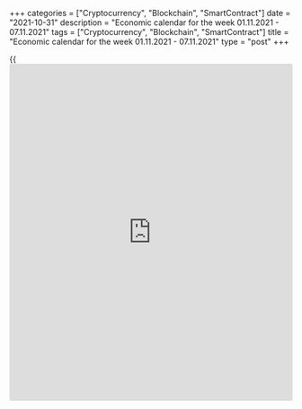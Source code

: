 +++
categories = ["Cryptocurrency", "Blockchain", "SmartContract"]
date = "2021-10-31"
description = "Economic calendar for the week 01.11.2021 - 07.11.2021"
tags = ["Cryptocurrency", "Blockchain", "SmartContract"]
title = "Economic calendar for the week 01.11.2021 - 07.11.2021"
type = "post"
+++

{{<iframe id="large-banner" src="https://www.bounty.group/#slide=7.0" width="100%" height="600" scrolling="no" style="border: 0px solid rgb(216, 221, 230); border-radius: 3px;">}}

2021-10-31

2021-10-31

Economic [calendar](https://www.fintechee.com/web-trader/) for the week 01.11.2021 – 07.11.2021Jana Kane

##  **Review of the main events of the Forex economic [calendar](https://www.fintechee.com/web-trader/) for the
next trading week (01.11.2021 – 07.11.2021)**

The dollar rose last week, but ended October in negative territory.
Investors are assessing the prospects for the Fed's monetary [policy](https://www.fintechee.com/policy/)
after US central bank leaders are expected to begin winding down
stimulus policies at a November 2-3 meeting, starting by cutting back on
purchases in the bond market.

The Fed has maintained its key rate at 0.25% since March 2020,
purchasing at least $120 billion in government bonds and mortgage bonds
every month since June 2020.

Nevertheless, the opinions of market participants regarding the short-
term prospects of the dollar after the Fed meeting were divided. About
half of them believe that the Fed's decision to start curtailing
stimulus will not greatly affect the dynamics of the dollar. At the same
time, unexpected and more radical statements on the part of the Fed are
possible.

If tough signals follow, it will lead to the closure of a significant
part of the short positions in the dollar and to its further
strengthening. The tougher the statements made by the Fed leaders at the
end of the November meeting, the more the dollar will strengthen.

At the same time, optimism prevails on global stock exchanges,
associated with expectations of a further recovery in the global
economy, both against the backdrop of the unfolding vaccination against
coronavirus in Europe and North America, and the overly soft [policy](https://www.fintechee.com/policy/) of
the world's largest central banks.

Next week, financial market participants will also pay attention to the
publication of important macro statistics on Germany, the US, New
Zealand, Australia, the Eurozone, Canada, as well as the results of
meetings (in addition to the Fed) of the central banks of Australia and
the UK.

Traders should also take into account that many European countries
switch to winter saving time this coming Sunday. In the United States,
this transition will take place a week later.

 ***during the coming week, new events may be added to the [calendar](https://www.fintechee.com/web-trader/) and
/ or some scheduled events may be canceled**

 ****GMT time**

###  **Monday, November 1**

###  **07:00 EUR Retail Sales in Germany**

Retail sales is the main indicator of consumer spending in Germany
showing changes in retail sales. A high result strengthens the euro, and
vice versa, a low result weakens it. Forecast: +0.6% (+1.8% in annual
[terms](https://www.fintechee.com/terms/)) in September against +1.1% (+0.4% in annual [terms](https://www.fintechee.com/terms/)) in August,
-5.1% (-0.3% in annualized) in July, +4.2% (+6.2% yoy) in June, +4.2%
(-2.4% yoy) in May, -2.0% (+4.4% in annual [terms](https://www.fintechee.com/terms/)) in April, +7.7% (+11%
in annual [terms](https://www.fintechee.com/terms/)) in March, +1.2% (-9.0% in annual [terms](https://www.fintechee.com/terms/)) in February,
-4.5% ( -8.7% YoY) in January.

The data indicate the instability of the recovery of this sector of the
German economy caused by the lockdowns due to the coronavirus pandemic.
Better-than-expected data is likely to have a positive effect on the
euro, but in the short term.

###  **14:00** **USD US Manufacturing** **PMI (from ISM)**

Published by the Institute for Supply Management (ISM), the US
Manufacturing PMI is an important indicator of the health of the US
economy as a whole. A result above 50 is seen as positive and
strengthens the USD, one below 50 as negative for the US dollar.
Forecast: 60.4 in October (against 61.1 in September, 59.9 in August,
59.5 in July, 60.6 in June, 61.2 in May, 60.7 in April, 64.7 in March ,
60.8 in February 58.7 in January, 60.7 in December). The index is above
the 50 level and has a relatively high value, which is likely to support
the dollar, despite the relative slight decline in the indicator. The
data above the value of 50 indicates an acceleration of activity, which
has a positive effect on the quotes of the national currency. If the
indicator falls below the forecast and, especially, below the value of
50, the dollar may sharply weaken in the short term.

###  **23:50 JPY Bank of Japan Monetary Policy Committee Meeting**

At this meeting, the Monetary Policy Committee of the Bank of Japan will
once again sum up the results of the last week's regular meeting of the
Bank, analyze the economic situation in Japan and give indications on
possible future prospects for the Bank of Japan's financial [policy](https://www.fintechee.com/policy/).

If the tone of the minutes of the meeting indicates the firmness of
intentions of the Bank of Japan regarding monetary [policy](https://www.fintechee.com/policy/) in the
country, it will negatively affect the Japanese stock market and
strengthen the yen. Conversely, a soft rhetoric about the bank's
monetary [policy](https://www.fintechee.com/policy/) prospects will contribute to the weakening of the yen
and the growth of the Japanese stock market.

###  **Tuesday, November 2**

###  **03:30 AUD RBA's decision on interest rate. RBA's accompanying
statement**

In March 2020, the RBA made 2 rate cuts, bringing it to the level of
0.25%, and launched a quantitative easing program. At the same time, for
the 3-year government bonds of Australia, the target level of yield is
set at 0.25%. The RBA has launched a lending program for the banking
system in the amount of at least A$ 90 billion.

In early November 2020, the RB of Australia lowered its key rate again,
bringing it and the target 3-year bond yield to 0.10% from 0.25% and
announced a quantitative easing program in the amount of A$ 100 billion
to support the incipient economic recovery. country.

The main negative factors for the Australian economy are weak wages
growth, a weak labor market and a slowdown in growth. Annual inflation
has remained below the RBA's target range of 2% -3% for four years.

Unemployment in the country has remained above the 5% level for many
years, unwilling to decline. Now the Australian economy is experiencing
difficulties due to the coronavirus pandemic, which has hit the tourism
and transport sectors.

It is expected that at this meeting the Central Bank of Australia will
leave the rate at the current level of 0.1%, although unexpected
decisions are not ruled out.

In an accompanying statement, the leaders of the RBA will explain the
reasons for the decision on the rate. If the RBA signals the possibility
of further easing of monetary [policy](https://www.fintechee.com/policy/) in the near future, the risks of a
fall in the Australian dollar will increase.

###  **21:45 NZD Employment rate. Unemployment rate (data for the 3rd
quarter)**

The employment rate reflects the quarterly change in the number of
employed New Zealand citizens. The growth of the indicator has a
positive impact on consumer spending, which stimulates economic growth.
A high reading is positive for the NZD, while a low reading is negative.
Outlook: In the 3rd quarter, the number of employed citizens of New
Zealand increased, and the employment rate increased by +0.4% (against
an increase of +1.0% in the 2nd quarter, +0.6% in the 1st quarter of
2021 of the year).

Also at the same time, the Bureau of Statistics of New Zealand publishes
a report on the unemployment rate - an indicator that estimates the
ratio of the unemployed population to the total number of able-bodied
citizens. The growth of the indicator indicates the weakness of the
labor market, which leads to a weakening of the national economy. The
decrease in the indicator is a positive factor for the NZD. Forecast:
unemployment in New Zealand in the 3rd quarter was at the level of 3.9%
(against 4.0% in the 2nd quarter, 4.7% in the 1st quarter of 2021).

If other indicators of the NZ Bureau of Statistics report deteriorate,
it is likely to negatively affect the NZD. Data worse than the forecast
will have an even stronger negative impact on the NZD.

###  **Wednesday, November 3**

###  **10:15 EUR Speech by head of the ECB Christine Lagarde**

During the speech of the head of the ECB, the volatility of trading
increases not only in the euro and European stock indices, but
throughout the financial market, especially if Christine Lagarde touches
on the topic of the monetary [policy](https://www.fintechee.com/policy/) of the Central Bank. Any hints at
curtailing the QE program in the Eurozone will cause the euro to rise.
Lagarde's soft tone and the propensity to continue the extra soft
monetary [policy](https://www.fintechee.com/policy/) of the ECB will negatively affect the euro.

Speeches of the head of the ECB after the bank's meetings have a
particularly strong influence on the market. In previous periods, the
speech of the head of the ECB in similar situations could cause a change
in the euro rate by more than 3%. If Christine Lagarde does not touch
upon the topic of the ECB's monetary [policy](https://www.fintechee.com/policy/), the reaction to her speech
will be weak.

###  **12:15 USD ADP National Employment Report**

Typically, the ADP's private sector employment report has a strong
impact on the market and dollar quotes. An increase in the value of this
indicator has a positive effect on the dollar. US private sector
employment is expected to grow by +400,000 in October (up from 568,000
in September, 374,000 in August, 330,000 in July, 692,000 in June,
978,000 in May, 742,000 in April, 517,000 in March, 117,000 in February,
174,000 in January, a drop of -123,000 in December). The relative growth
of the indicator may have a positive effect on the dollar quotes, while
the relative decline in the indicator is negative. Therefore, the market
reaction may be negative, and the dollar may decline if the data turns
out to be worse than forecast.

Millions of Americans have previously been laid off due to the
coronavirus pandemic and related quarantine measures. The bulk of
layoffs were concentrated in tourism and retail. Other important sectors
of the economy were also affected. ADP previously reported that the most
significant drop in employment was recently noted in the construction
and financial services sectors.

Although the ADP report does not directly correlate with the official US
Department of Labor data on the labor market, which will be released on
Friday, the ADP report is often a harbinger of it, having a noticeable
impact on the market.

###  **14:00 USD US Services** **PMI (from ISM)**

This indicator assesses the state of the services sector in the US
economy. These services sectors (as opposed to the manufacturing sector)
have practically no impact on the country's GDP.

In July this indicator came out with a value of 64.1, and in September -
61.9. A result above 50 is seen as positive for the USD. Outlook for
October: 62.0, which is likely to have a positive overall effect on the
USD. However, a deeper relative decline in the index could negatively
affect the dollar in the short term.

###  **18:00 USD The Fed's decision on the interest rate. The Fed's
comments on monetary [policy](https://www.fintechee.com/policy/)**

In March 2020, the Fed lowered the interest rate to 0.25% (from 1.75% in
February), and also announced the allocation of $700 billion for the
purchase of US government bonds and mortgage-backed securities.
Subsequently, the Fed has repeatedly announced additional measures to
support the American economy and inject cheap liquidity into the
financial system. Usually, with the easing of the monetary [policy](https://www.fintechee.com/policy/), the
national currency becomes cheaper and its quotations go down.

In 2020, the dollar declined as [investor](https://www.fintechee.com/tutorial-for-forex-trading/investor-mode/)s withdrew funds from defensive
assets, buying more risky and profitable assets of the stock market,
which continued to grow despite the threat of a second wave of the
coronavirus epidemic and the associated economic slowdown. The role of
the dollar as a defensive asset was also declining. However, in 2021,
the dollar is strengthening, which is associated with an increase in the
yield of US government bonds, and the Fed has not yet responded to this
in any way.

The rate is widely expected to remain at 0.25% at this meeting.
Nevertheless, during the period of publication of the decision on the
rate, volatility may sharply grow throughout the financial market,
primarily in the American stock market and in the dollar quotes,
especially if the decision on the rate differs from the forecast or
unexpected statements are received from the Fed leaders.

Powell's comments may affect both short-term and long-term USD trading.
A more hawkish stance on the Fed's monetary [policy](https://www.fintechee.com/policy/) is seen as positive
and strengthens the US dollar, while a more cautious stance is seen as
negative for the USD. Investors are eager to hear Powell's views on the
Fed's future plans for this year.

###  **18:30 USD FOMC press conference**

The press conference of the US Federal Open Market Committee lasts about
an hour. In the first part, the ruling is read, followed by a series of
questions and answers that can increase market volatility. Any hints by
Powell about the possibility of a change in the current monetary [policy](https://www.fintechee.com/policy/)
will cause an increase in volatility in the dollar quotes and in the
American stock market.

###  **Thursday, November 4**

###  **00:30 AUD Balance of trade**

The indicator (balance of trade) assesses the ratio of the volume of
Australia's exports and imports. Growth in exports from Australia leads
to an increase in the trade surplus, which has a positive impact on the
AUD. Previous value A$ 15.077 Billion (August), A$ 12.117 Billion
(July), A$ 9.681 Billion (May), A$ 8.028 Billion (April), A$ 5.574
Billion (March), AU$ 7.529 Billion dollars (for February). A decrease in
the trade surplus may negatively affect the Australian dollar.
Conversely, the growing trade surplus is a positive factor for the AUD.
Forecast for September: A$ 12.175 billion.

###  **12:00 GBP Bank of England's interest rate decision. Minutes of
the meeting of the Bank of England. Planned volume of asset purchases by
the Bank of England. Monetary Policy Report**

In March (11 March and 19 March) 2020, during its extraordinary
meetings, the Bank of England cut its interest rate twice, bringing it
to the level of 0.1%, and announced its intention to purchase UK
government bonds in the amount of 200 billion British pounds, trying to
counteract economic damage from the coronavirus pandemic. The central
bank announced an increase in its bond portfolio to £645bn, then to
£745bn and to £895bn from £445bn at the time. "The current situation is
completely unprecedented," said Governor of the Bank of England Andrew
Bailey during a press conference after an emergency meeting on March 19.
Bailey said he expects a sharp economic contraction due to the
coronavirus, and the Bank of England is ready to take further stimulus
measures if necessary. “No, we are not done yet,” he said. Based on
these statements by Andrew Bailey, it is fair to expect further actions
from the Bank of England towards easing its monetary [policy](https://www.fintechee.com/policy/). It is
possible that at this meeting the Bank of England will again undertake
them, increasing the volume of purchases of bonds or lowering the
interest rate. Although, most market participants believe that the Bank
of England will refrain from these actions, especially since some
economists believe that the Bank of England will soon be ready to start
curtailing its stimulating [policy](https://www.fintechee.com/policy/), while very positive macro data is
coming from the UK.

Also at this time, the minutes of the Monetary Policy Committee (MPC) of
the Bank of England are published with the distribution of votes "for"
and "against" raising / lowering the interest rate. The main risks for
the UK after Brexit are associated with expectations of a slowdown in
the country's economic growth, as well as with a large current account
deficit in the UK balance of payments.

The intrigue about the further actions of the Bank of England remains.
And in trading the pound and futures on the FTSE100 index, a lot of
trading opportunities are provided during the period of publication of
the bank's decision on rates.

Also at the same time, the Bank of England's monetary [policy](https://www.fintechee.com/policy/) report will
be published, containing an assessment of the economic outlook and
inflation. At this time, the volatility in the pound quotes may rise
sharply. Apart from GDP, one of the main benchmarks for the Bank of
England regarding the prospects for monetary [policy](https://www.fintechee.com/policy/) in the UK is the
inflation rate. If the tone of the report is soft, the British stock
market will receive support and the pound will decline. Conversely, the
report's tough rhetoric on curbing inflation, implying an increase in
interest rates in the UK, will strengthen the pound.

###  **12:30 GBP Speech by head of the Bank of England Andrew Bailey**

Financial market participants expect Andrew Bailey to clarify the
situation regarding the future [policy](https://www.fintechee.com/policy/) of the UK central bank. Volatility
during the speech of the head of the Bank of England usually rises
sharply in the quotes of the pound and the London Stock Exchange FTSE
index, if he gives any hints of tightening or easing of the Bank of
England's monetary [policy](https://www.fintechee.com/policy/). Probably, Andrew Bailey will also give
explanations regarding the decision made by the Bank of England on the
interest rate and will touch upon the state and prospects of the British
economy after Brexit and the partial lifting of quarantine restrictions
due to the coronavirus. If Bailey does not touch upon the issues of
monetary [policy](https://www.fintechee.com/policy/), the reaction to his speech will be weak.

###  **13:00 EUR Speech by head of the ECB Christine Lagarde**

During the speech of the head of the ECB, the volatility of trading
increases not only in the euro and European stock indices, but
throughout the financial market, especially if Christine Lagarde touches
on the topic of the monetary [policy](https://www.fintechee.com/policy/) of the Central Bank. Any hints at
curtailing the QE program in the Eurozone will cause the euro to rise.
Lagarde's soft tone and the propensity to continue the extra soft
monetary [policy](https://www.fintechee.com/policy/) of the ECB will negatively affect the euro.

Speeches of the head of the ECB after the bank's meetings have a
particularly strong influence on the market. In previous periods, the
speech of the head of the ECB in similar situations could cause a change
in the euro rate by more than 3%. If Christine Lagarde does not touch
upon the topic of the ECB's monetary [policy](https://www.fintechee.com/policy/), the reaction to her speech
will be weak.

###  **Friday, November 5**

###  **00:30 AUD** RBA's monetary [policy](https://www.fintechee.com/policy/) report

The monetary [policy](https://www.fintechee.com/policy/) report provides an overview of economic and
financial conditions and an assessment of risks to financial stability
and sustainable economic growth. The report is a kind of guideline for
defining the RBA's monetary [policy](https://www.fintechee.com/policy/) plans. A tougher stance on the RBA's
monetary [policy](https://www.fintechee.com/policy/) is seen as positive and strengthens the Australian
dollar, while a more cautious stance is seen as negative for the AUD.

###  **10:00** **EUR Retail Sales in the Eurozone**

Retail sales is a major consumer spending indicator that shows the
change in retail sales. A high result strengthens the euro, and vice
versa, a low result weakens it. September forecast: +0.2% (+1.5% yoy)
against +0.3% (+0% yoy) in August, -2.3% (+3.1% yoy) ) in July, +1.5%
(+5.0% in annual [terms](https://www.fintechee.com/terms/)) in June, +4.6% (+9.0% in annual [terms](https://www.fintechee.com/terms/)) in May,
-3.1% and +23.9 % (in annual [terms](https://www.fintechee.com/terms/)) in March, +3.0% and -2.9% (in annual
[terms](https://www.fintechee.com/terms/)) in February, -5.9% and -6.4% (in annual [terms](https://www.fintechee.com/terms/)) in January. The
data suggests that, despite the rise in indices, retail sales have not
yet reached pre-coronavirus levels after a sharp drop in March-April
2020, when strict quarantine measures were in force in Europe.
Nevertheless, better-than-expected data is likely to have a positive
effect on the euro.

###  **12:30 USD Average hourly wages. Non-Farm Payrolls. Unemployment
rate**

These are the most important indicators of the state of the labor market
in the United States in October. Forecast: +0.4% (against +0.6% in
September and August, +0.4% in July, +0.3% in June, +0.5% in May, +0.7%
in April ) / +0.425 million (against +0.194 million in September, +0.235
million in August, +0.943 million in July, +0.850 million in June,
+0.559 million in May, +0.266 million in April, +0.916 million in March,
+0.379 in February, +0.049 million in January, -0.140 million in
December, +0.245 million in November, +0.638 million in October, +1.763
million in July and -20.687 million in April 2020) / 4.7% (against 4.8%
in September, 5.2% in August, 5.4% in July, 5.9% in June, 5.8% in May,
6.1% in April, 6.0% in March, 6, 2% in February, 6.3% in January, 6.7%
in December and November, 6.9% in October, 13.3% in May and 14.7% in
April 2020), respectively.

In general, the indicators can be desxcribed as encouraging. The data
speaks of continued improvement in the US labor market after plummeting
in the first half of 2020. Prior to the coronavirus, the US labor market
remained strong, signaling the stability of the American economy and
supporting dollar quotes.

It is often difficult to predict the market reaction to the publication
of indicators, because many indicators for previous periods are subject
to revision. Now it will be even more difficult to do this, because the
economic situation in the United States and many other large economies
remains controversial due to the coronavirus. In any case, when data
from the US labor market is published, a surge in volatility is expected
in trading not only in USD, but throughout the entire financial market.
Cautious [investor](https://www.fintechee.com/tutorial-for-forex-trading/investor-mode/)s might choose to stay out of the market during this
time frame.

###  **12:30 CAD Unemployment rate in Canada**

Statistics Canada is to publish data on the country's labor market for
October. Unemployment has risen in Canada in recent months, including
amid massive business closures due to coronavirus and layoffs.
Unemployment rose from the usual 5.6% - 5.7% to 7.8% in March and
already up to 13.7% in May 2020. If unemployment continues to rise, the
Canadian dollar will decline. If the data is better than the previous
value, the Canadian dollar will strengthen. A decrease in the
unemployment rate is a positive factor for the CAD, an increase in
unemployment is a negative factor. In September, unemployment was at the
level of 6.9% (against 6.9% in August, 7.5% in July, 7.8% in June, 8.2%
in May, 8.1% in April, 7.5 % in March, 8.2% in February, 9.4% in
January, 8.8% in December, 8.6% in November).

## Price chart of EURUSD in real time mode

The content of this article reflects the author’s opinion and does not
necessarily reflect the official position of LiteForex. The material
published on this page is provided for informational purposes only and
should not be considered as the provision of investment advice for the
purposes of Directive 2004/39/EC.

Rate this article:

{{value}}

( {{count}} {{title}} )